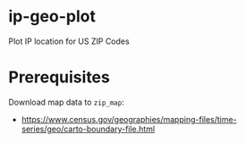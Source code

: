# ip-geo-plot
Plot IP location for US ZIP Codes

# Prerequisites

Download map data to `zip_map`:
- https://www.census.gov/geographies/mapping-files/time-series/geo/carto-boundary-file.html
